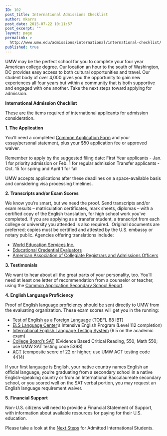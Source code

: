 ```yaml
---
ID: 102
post_title: International Admissions Checklist
author: mkarrs
post_date: 2015-07-22 10:11:57
post_excerpt: ""
layout: page
permalink: >
  http://www.umw.edu/admissions/international/international-checklist/
published: true
---
```

UMW may be the perfect school for you to complete your four year American college degree. Our location an hour to the south of Washington, DC provides easy access to both cultural opportunities and travel. Our student body of over 4,000 gives you the opportunity to gain new experiences all four years but within a community that is both supportive and engaged with one another. Take the next steps toward applying for admission.

<strong>International Admission Checklist</strong>

These are the items required of international applicants for admission consideration.

<strong>1. The Application</strong>

You’ll need a completed <a href="https://www.commonapp.org/">Common Application Form</a> and your essay/personal statement, plus your $50 application fee or approved waiver.

Remember to apply by the suggested filing date:
First Year applicants - Jan. 1 for priority admission or Feb. 1 for regular admission
Transfer applicants - Oct. 15 for spring and April 1 for fall

UMW accepts applications after these deadlines on a space-available basis and considering visa processing timelines.

<strong>2. Transcripts and/or Exam Scores</strong>

We know you’re smart, but we need the proof. Send transcripts and/or exam results – matriculation certificates, mark sheets, diplomas – with a certified copy of the English translation, for high school work you’ve completed. If you are applying as a transfer student, a transcript from each college or university you attended is also required.  Original documents are preferred; copies must be certified and attested by the U.S. embassy or notary public. Agencies offering translations include:
<ul>
 	<li><a href="http://www.wes.org">World Education Services Inc.</a></li>
 	<li><a href="https://www.ece.org/">Educational Credential Evaluators</a></li>
 	<li><a href="http://www.aacrao.org/">American Association of Collegiate Registrars and Admissions Officers</a></li>
</ul>
<strong>3. Testimonials</strong>

We want to hear about all the great parts of your personality, too. You’ll need at least one letter of recommendation from a counselor or teacher, using the <a href="https://recsupport.commonapp.org/link/portal/33011/33014/ArticleFolder/42/School-Report">Common Application Secondary School Report</a>.

<strong>4. English Language Proficiency</strong>

Proof of English language proficiency should be sent directly to UMW from the evaluating organization. These exam scores will get you in the running:
<ul>
 	<li><a href="https://www.ets.org/toefl">Test of English as a Foreign Language</a> (TOEFL 88 IBT)</li>
 	<li><a href="http://www.els.edu/en">ELS Language Center</a>’s Intensive English Program (Level 112 completion)</li>
 	<li><a href="http://www.ielts.org/">International English Language Testing System</a> (6.5 on the academic exam)</li>
 	<li><a href="https://sat.collegeboard.org/home">College Board’s SAT</a> (Evidence Based Critical Reading, 550; Math 550; use UMW SAT testing code 5398)</li>
 	<li><a href="http://www.actstudent.org/">ACT</a> (composite score of 22 or higher; use UMW ACT testing code 4414)</li>
</ul>
If your first language is English, your native country names English an official language, you’re graduating from a secondary school in a native English-speaking country or from an International Baccalaureate secondary school, or you scored well on the SAT verbal portion, you may request an English language requirement waiver.

<strong>5. Financial Support</strong>

Non-U.S. citizens will need to provide a Financial Statement of Support, with information about available resources for paying for their U.S. education.

Please take a look at the <a href="http://www.umw.edu/admissions/youarein/next-steps/incoming-international-students/">Next Steps</a> for Admitted International Students.